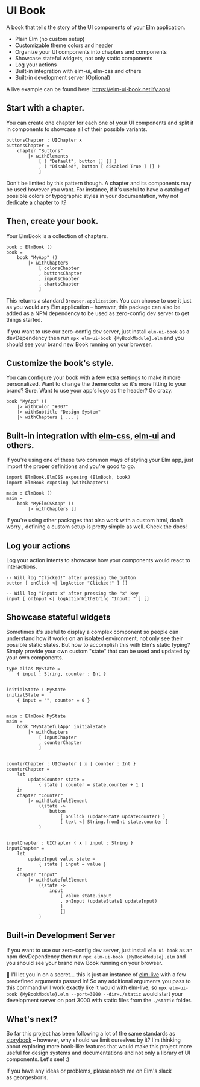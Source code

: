 # UI Book

A book that tells the story of the UI components of your Elm application.

- Plain Elm (no custom setup)
- Customizable theme colors and header
- Organize your UI components into chapters and components
- Showcase stateful widgets, not only static components
- Log your actions
- Built-in integration with elm-ui, elm-css and others
- Built-in development server (Optional)

A live example can be found here: https://elm-ui-book.netlify.app/

## Start with a chapter.

You can create one chapter for each one of your UI components and split it in components to showcase all of their possible variants.

    buttonsChapter : UIChapter x
    buttonsChapter =
        chapter "Buttons"
            |> withElements
                [ ( "Default", button [] [] )
                , ( "Disabled", button [ disabled True ] [] )
                ]

Don't be limited by this pattern though. A chapter and its components may be used however you want. For instance, if it's useful to have a catalog of possible colors or typographic styles in your documentation, why not dedicate a chapter to it?

## Then, create your book.

Your ElmBook is a collection of chapters.

    book : ElmBook ()
    book =
        book "MyApp" ()
            |> withChapters
                [ colorsChapter
                , buttonsChapter
                , inputsChapter
                , chartsChapter
                ]

This returns a standard `Browser.application`. You can choose to use it just as you would any Elm application – however, this package can also be added as a NPM dependency to be used as zero-config dev server to get things started.

If you want to use our zero-config dev server, just install `elm-ui-book` as a devDependency then run `npx elm-ui-book {MyBookModule}.elm` and you should see your brand new Book running on your browser.

## Customize the book's style.

You can configure your book with a few extra settings to make it more personalized. Want to change the theme color so it's more fitting to your brand? Sure. Want to use your app's logo as the header? Go crazy.

    book "MyApp" ()
        |> withColor "#007"
        |> withSubtitle "Design System"
        |> withChapters [ ... ]

## Built-in integration with [elm-css](https://package.elm-lang.org/packages/rtfeldman/elm-css/latest), [elm-ui](https://package.elm-lang.org/packages/mdgriffith/elm-ui/latest/) and others.

If you're using one of these two common ways of styling your Elm app, just import the proper definitions and you're good to go.

    import ElmBook.ElmCSS exposing (ElmBook, book)
    import ElmBook exposing (withChapters)

    main : ElmBook ()
    main =
        book "MyElmCSSApp" ()
            |> withChapters []

If you're using other packages that also work with a custom html, don't worry , defining a custom setup is pretty simple as well. Check the docs!

## Log your actions

Log your action intents to showcase how your components would react to interactions.

    -- Will log "Clicked!" after pressing the button
    button [ onClick <| logAction "Clicked!" ] []

    -- Will log "Input: x" after pressing the "x" key
    input [ onInput <| logActionWithString "Input: " ] []

## Showcase stateful widgets

Sometimes it's useful to display a complex component so people can understand how it works on an isolated environment, not only see their possible static states. But how to accomplish this with Elm's static typing? Simply provide your own custom "state" that can be used and updated by your own components.

    type alias MyState =
        { input : String, counter : Int }


    initialState : MyState
    initialState =
        { input = "", counter = 0 }


    main : ElmBook MyState
    main =
        book "MyStatefulApp" initialState
            |> withChapters
                [ inputChapter
                , counterChapter
                ]


    counterChapter : UIChapter { x | counter : Int }
    counterChapter =
        let
            updateCounter state =
                { state | counter = state.counter + 1 }
        in
        chapter "Counter"
            |> withStatefulElement
                (\state ->
                    button
                        [ onClick (updateState updateCounter) ]
                        [ text <| String.fromInt state.counter ]
                )


    inputChapter : UIChapter { x | input : String }
    inputChapter =
        let
            updateInput value state =
                { state | input = value }
        in
        chapter "Input"
            |> withStatefulElement
                (\state ->
                    input
                        [ value state.input
                        , onInput (updateState1 updateInput)
                        ]
                        []
                )

## Built-in Development Server

If you want to use our zero-config dev server, just install `elm-ui-book` as an npm devDependency then run `npx elm-ui-book {MyBookModule}.elm` and you should see your brand new Book running on your browser.

🤫 I'll let you in on a secret… this is just an instance of [elm-live](https://www.elm-live.com) with a few predefined arguments passed in! So any additional arguments you pass to this command will work exactly like it would with elm-live, so `npx elm-ui-book {MyBookModule}.elm --port=3000 --dir=./static` would start your development server on port 3000 with static files from the `./static` folder.

## What's next?

So far this project has been following a lot of the same standards as [storybook](http://storybook.js.org/) – however, why should we limit ourselves by it? I'm thinking about exploring more book-like features that would make this project more useful for design systems and documentations and not only a library of UI components. Let's see! :)

If you have any ideas or problems, please reach me on Elm's slack as georgesboris.
